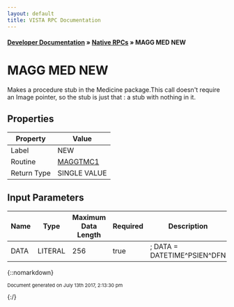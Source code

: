 ```yaml
---
layout: default
title: VISTA RPC Documentation
---
```


#### [Developer Documentation](../index) &#187; [Native RPCs](TableOfContents) &#187; MAGG MED NEW<br/>
# MAGG MED NEW

Makes a procedure stub in the Medicine package.This call doesn't require an Image pointer, so the stub is just that  : a stub with nothing in it.

## Properties

Property | Value
--- | ---
Label | NEW
Routine | [MAGGTMC1](http://code.osehra.org/dox/Routine_MAGGTMC1_source.html)
Return Type | SINGLE VALUE


## Input Parameters

Name | Type | Maximum Data Length | Required | Description
--- | --- | --- | --- | ---
DATA | LITERAL | 256 | true | ; DATA &#x3D; DATETIME^PSIEN^DFN



{::nomarkdown} <br/><p style="font-size: 11px">Document generated on July 13th 2017, 2:13:30 pm</p>{:/}